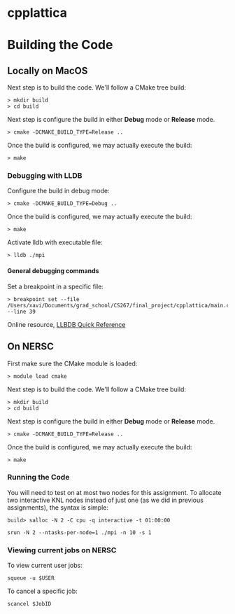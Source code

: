 # cpplattica


# Building the Code

## Locally on MacOS

Next step is to build the code. We'll follow a CMake tree build:

```
> mkdir build
> cd build
```

Next step is configure the build in either __Debug__ mode or __Release__ mode.

```
> cmake -DCMAKE_BUILD_TYPE=Release ..
```

Once the build is configured, we may actually execute the build:

```
> make
```

### Debugging with LLDB

Configure the build in debug mode:

```
> cmake -DCMAKE_BUILD_TYPE=Debug ..
```

Once the build is configured, we may actually execute the build:

```
> make
```

Activate lldb with executable file:

```
> lldb ./mpi
```

#### General debugging commands

Set a breakpoint in a specific file:

```
> breakpoint set --file /Users/xavi/Documents/grad_school/CS267/final_project/cpplattica/main.cpp --line 39
```

Online resource, [LLBDB Quick Reference](https://www.cs.williams.edu/~morgan/cs136-f15/lldb.html)

## On NERSC

First make sure the CMake module is loaded:

```
> module load cmake
```

Next step is to build the code. We'll follow a CMake tree build:

```
> mkdir build
> cd build
```

Next step is configure the build in either __Debug__ mode or __Release__ mode.

```
> cmake -DCMAKE_BUILD_TYPE=Release ..
```

Once the build is configured, we may actually execute the build:

```
> make
```

### Running the Code

You will need to test on at most two nodes for this assignment. To allocate two interactive KNL nodes instead of just one (as we did in previous assignments), the syntax is simple:

```
build> salloc -N 2 -C cpu -q interactive -t 01:00:00
```

```
srun -N 2 --ntasks-per-node=1 ./mpi -n 10 -s 1
```

### Viewing current jobs on NERSC

To view current user jobs:

```
squeue -u $USER
```

To cancel a specific job:

```
scancel $JobID
```